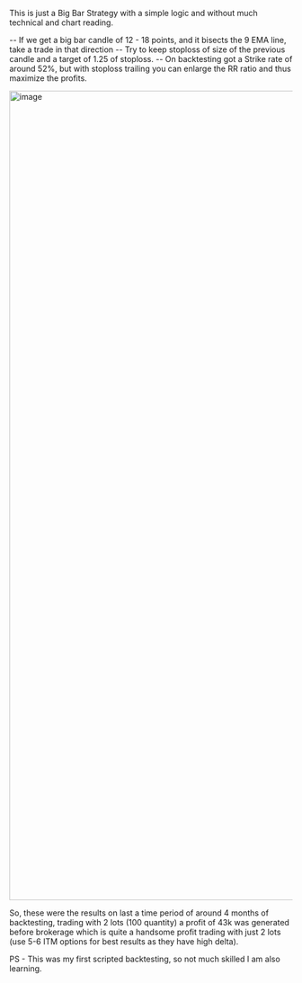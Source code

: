 This is just a Big Bar Strategy with a simple logic and without much technical and chart reading.

-- If we get a big bar candle of 12 - 18 points, and it bisects the 9 EMA line, take a trade in that direction
-- Try to keep stoploss of size of the previous candle and a target of 1.25 of stoploss. 
-- On backtesting got a Strike rate of around 52%, but with stoploss trailing you can enlarge the RR ratio and thus maximize the profits.


<img width="1440" alt="image" src="https://github.com/Anishde85/Big-Bar-Strategy/assets/59112660/585fc0ba-22ca-4ed7-8788-e49230c9ad3c">

So, these were the results on last a time period of around 4 months of backtesting, trading with 2 lots (100 quantity) a profit of 43k was generated before brokerage which is quite a handsome profit trading with just 2 lots (use 5-6 ITM options for best results as they have high delta).

PS - This was my first scripted backtesting, so not much skilled I am also learning.
